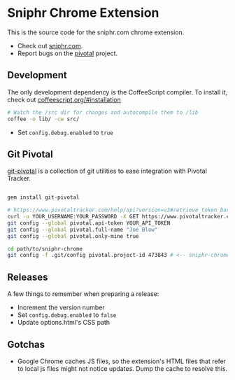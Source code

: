 Sniphr Chrome Extension
=======================

This is the source code for the sniphr.com chrome extension.

* Check out [sniphr.com](http://sniphr.com).
* Report bugs on the [pivotal](https://www.pivotaltracker.com/projects/473843) project.

Development
-----------

The only development dependency is the CoffeeScript compiler. To install it, 
check out [coffeescript.org/#installation](http://coffeescript.org/#installation)

```bash
# Watch the /src dir for changes and autocompile them to /lib
coffee -o lib/ -cw src/
```

* Set `config.debug.enabled` to `true`

Git Pivotal
-----------

[git-pivotal](https://github.com/trydionel/git-pivotal) is a collection of git utilities 
to ease integration with Pivotal Tracker.
  
```bash

gem install git-pivotal

# https://www.pivotaltracker.com/help/api?version=v3#retrieve_token_basic_auth
curl -u YOUR_USERNAME:YOUR_PASSWORD -X GET https://www.pivotaltracker.com/services/v3/tokens/active
git config --global pivotal.api-token YOUR_API_TOKEN
git config --global pivotal.full-name "Joe Blow"
git config --global pivotal.only-mine true

cd path/to/sniphr-chrome
git config -f .git/config pivotal.project-id 473843 # <-- sniphr-chrome project id
```

Releases
--------

A few things to remember when preparing a release:

* Increment the version number
* Set `config.debug.enabled` to `false`
* Update options.html's CSS path

Gotchas
-------

* Google Chrome caches JS files, so the extension's HTML files that refer to 
	local js files might not notice updates. Dump the cache to resolve this.